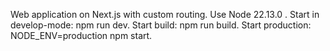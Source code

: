 Web application on Next.js with custom routing. Use Node 22.13.0 .
Start in develop-mode: npm run dev.
Start build: npm run build.
Start production: NODE_ENV=production npm start.
